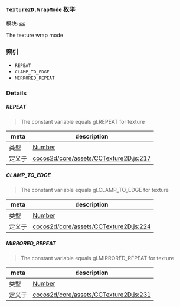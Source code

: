### `Texture2D.WrapMode` 枚举



模块: [cc](../modules/cc.md)


The texture wrap mode


### 索引
  - `REPEAT`
  - `CLAMP_TO_EDGE`
  - `MIRRORED_REPEAT`

### Details


##### REPEAT

> The constant variable equals gl.REPEAT for texture

| meta | description |
|------|-------------|
| 类型 | <a href="https://developer.mozilla.org/en/JavaScript/Reference/Global_Objects/Number" class="crosslink external" target="_blank">Number</a> |
| 定义于 | [cocos2d/core/assets/CCTexture2D.js:217](https://github.com/cocos-creator/engine/blob/9fcea4ca5a6c5c1d8ce45ebc6ba7ad7d1b723f25/cocos2d/core/assets/CCTexture2D.js#L217) |



##### CLAMP_TO_EDGE

> The constant variable equals gl.CLAMP_TO_EDGE for texture

| meta | description |
|------|-------------|
| 类型 | <a href="https://developer.mozilla.org/en/JavaScript/Reference/Global_Objects/Number" class="crosslink external" target="_blank">Number</a> |
| 定义于 | [cocos2d/core/assets/CCTexture2D.js:224](https://github.com/cocos-creator/engine/blob/9fcea4ca5a6c5c1d8ce45ebc6ba7ad7d1b723f25/cocos2d/core/assets/CCTexture2D.js#L224) |



##### MIRRORED_REPEAT

> The constant variable equals gl.MIRRORED_REPEAT for texture

| meta | description |
|------|-------------|
| 类型 | <a href="https://developer.mozilla.org/en/JavaScript/Reference/Global_Objects/Number" class="crosslink external" target="_blank">Number</a> |
| 定义于 | [cocos2d/core/assets/CCTexture2D.js:231](https://github.com/cocos-creator/engine/blob/9fcea4ca5a6c5c1d8ce45ebc6ba7ad7d1b723f25/cocos2d/core/assets/CCTexture2D.js#L231) |


